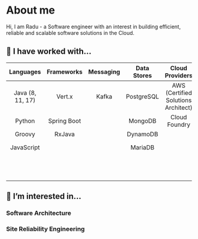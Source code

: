 
# About me

Hi, I am Radu - a Software engineer with an interest in building efficient, reliable and scalable software solutions in the Cloud.



## 🔭 I have worked with... 

|  Languages            | Frameworks    | Messaging | Data Stores | Cloud Providers                    | SRE Tools    | Containers  | Miscellaneous             |
|    :----:             |    :----:     | :----:    | :----:      | :----:                             | :----:       |    :----:   | :----:                    | 
| Java (8, 11, 17)      | Vert.x        |  Kafka    | PostgreSQL  | AWS (Certified Solutions Architect)| Prometheus   | AWS Fargate | Agile (Scrum, XP, Kanban) |
| Python                | Spring Boot   |           | MongoDB     | Cloud Foundry                      | Graphite     | Docker      | Microservices             |
| Groovy                | RxJava        |           | DynamoDB    |                                    | Grafana      | Kubernetes  | REST, gRPC                |
| JavaScript            |               |           | MariaDB     |                                    | Unix         |             | Test Driven Development   |
|                       |               |           |      |                                           | BASH, Python |             | Scripting (BASH, Python)  |


## 🌱 I’m interested in...  

### Software Architecture

### Site Reliability Engineering

<!--
**raadned/raadned** is a ✨ _special_ ✨ repository because its `README.md` (this file) appears on your GitHub profile.

Here are some ideas to get you started:

- 🔭 I’m currently working on ...
- 🌱 I’m currently learning ...
- 👯 I’m looking to collaborate on ...
- 🤔 I’m looking for help with ...
- 💬 Ask me about ...
- 📫 How to reach me: ...
- 😄 Pronouns: ...
- ⚡ Fun fact: ...
-->
